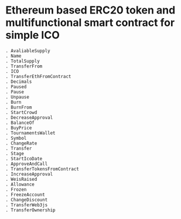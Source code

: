 # Ethereum based ERC20 token and multifunctional smart contract for simple ICO

    . AvaliableSupply
    . Name
    . TotalSupply
    . TransferFrom
    . ICO
    . TransferEthFromContract
    . Decimals
    . Paused
    . Pause
    . Unpause
    . Burn
    . BurnFrom
    . StartCrowd
    . DecreaseApproval
    . BalanceOf
    . BuyPrice
    . TournamentsWallet
    . Symbol
    . ChangeRate
    . Transfer
    . Stage
    . StartIcoDate
    . ApproveAndCall
    . TransferTokensFromContract
    . IncreaseApproval
    . WeisRaised
    . Allowance
    . Frozen
    . FreezeAccount
    . ChangeDiscount
    . TransferWeb3js
    . TransferOwnership

